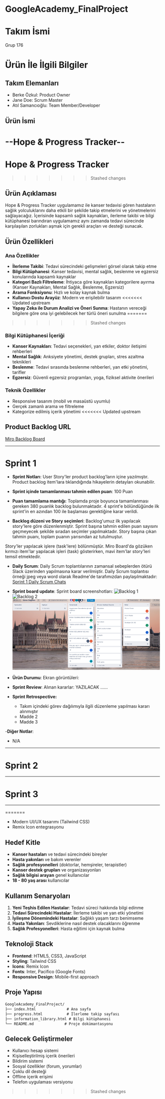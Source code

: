 # GoogleAcademy_FinalProject

# **Takım İsmi**

Grup 176 

# Ürün İle İlgili Bilgiler

## Takım Elemanları

- Berke Özkul: Product Owner
- Jane Doe: Scrum Master
- Atıl Samancıoğlu: Team Member/Developer

## Ürün İsmi

--Hope & Progress Tracker--
=======
# Hope & Progress Tracker
>>>>>>> Stashed changes

## Ürün Açıklaması

Hope & Progress Tracker uygulamamız ile kanser tedavisi gören hastaların sağlık yolculuklarını daha etkili bir şekilde takip etmelerini ve yönetmelerini sağlayacağız. İçerisinde kapsamlı sağlık kaynakları, ilerleme takibi ve bilgi kütüphanesi barındıran uygulamamız aynı zamanda tedavi sürecinde karşılaşılan zorlukları aşmak için gerekli araçları ve desteği sunacak.

## Ürün Özellikleri

### Ana Özellikler
- **İlerleme Takibi**: Tedavi sürecindeki gelişmeleri görsel olarak takip etme
- **Bilgi Kütüphanesi**: Kanser tedavisi, mental sağlık, beslenme ve egzersiz konularında kapsamlı kaynaklar
- **Kategori Bazlı Filtreleme**: İhtiyaca göre kaynakları kategorilere ayırma (Kanser Kaynakları, Mental Sağlık, Beslenme, Egzersiz)
- **Arama Fonksiyonu**: Hızlı ve kolay kaynak bulma
- **Kullanıcı Dostu Arayüz**: Modern ve erişilebilir tasarım
<<<<<<< Updated upstream
- **Yapay Zeka ile Durum Analizi ve Öneri Sunma**: Hastanın vereceği bilgilere göre ona iyi gelebilecek her türlü öneri sunulma
=======
>>>>>>> Stashed changes

### Bilgi Kütüphanesi İçeriği
- **Kanser Kaynakları**: Tedavi seçenekleri, yan etkiler, doktor iletişimi rehberleri
- **Mental Sağlık**: Anksiyete yönetimi, destek grupları, stres azaltma teknikleri
- **Beslenme**: Tedavi sırasında beslenme rehberleri, yan etki yönetimi, tarifler
- **Egzersiz**: Güvenli egzersiz programları, yoga, fiziksel aktivite önerileri

### Teknik Özellikler
- Responsive tasarım (mobil ve masaüstü uyumlu)
- Gerçek zamanlı arama ve filtreleme
- Kategorize edilmiş içerik yönetimi
<<<<<<< Updated upstream

## Product Backlog URL

[Miro Backlog Board](https://miro.com/app/board/uXjVOSSCpsI=/)

---

# Sprint 1

- **Sprint Notları**: User Story'ler product backlog'ların içine yazılmıştır. Product backlog item'lara tıklandığında hikayelerin detayları okunabilir.

- **Sprint içinde tamamlanması tahmin edilen puan**: 100 Puan

- **Puan tamamlama mantığı**: Toplamda proje boyunca tamamlanması gereken 380 puanlık backlog bulunmaktadır. 4 sprint'e bölündüğünde ilk sprint'in en azından 100 ile başlaması gerektiğine karar verildi.

- **Backlog düzeni ve Story seçimleri**: Backlog'umuz ilk yapılacak story'lere göre düzenlenmiştir. Sprint başına tahmin edilen puan sayısını geçmeyecek şekilde sıradan seçimler yapılmaktadır. Story başına çıkan tahmin puanı, toplam puanın yarısından az tutulmuştur. 

Story'ler yapılacak işlere (task'lere) bölünmüştür. Miro Board'da gözüken kırmızı item'lar yapılacak işleri (task) gösterirken, mavi item'lar story'leri temsil etmektedir.

- **Daily Scrum**: Daily Scrum toplantılarının zamansal sebeplerden ötürü Slack üzerinden yapılmasına karar verilmiştir. Daily Scrum toplantısı örneği jpeg veya word olarak Readme'de tarafımızdan paylaşılmaktadır: [Sprint 1 Daily Scrum Chats](https://github.com/OyunveUygulamaAkademisi/BootcampScrumTemplate/blob/main/ProjectManagement/Sprint1Documents/DailyScrumMeetingNotesSprint1.docx?raw=true)

- **Sprint board update**: Sprint board screenshotları: 
![Backlog 1](https://raw.githubusercontent.com/OyunveUygulamaAkademisi/BootcampScrumTemplate/main/ProjectManagement/Sprint1Documents/backlog1.png) 
![Backlog 2](https://raw.githubusercontent.com/OyunveUygulamaAkademisi/BootcampScrumTemplate/main/ProjectManagement/Sprint1Documents/backlog2.png) 
![Backlog 3](https://raw.githubusercontent.com/OyunveUygulamaAkademisi/BootcampScrumTemplate/main/ProjectManagement/Sprint1Documents/backlog3.png)

- **Ürün Durumu**: Ekran görüntüleri:


- **Sprint Review**: 
Alınan kararlar: YAZILACAK ......

- **Sprint Retrospective:**
  - Takım içindeki görev dağılımıyla ilgili düzenleme yapılması kararı alınmıştır
  - Madde 2
  - Madde 3 

-**Diğer Notlar**:
- N/A

---

# Sprint 2


---

# Sprint 3

---
=======
- Modern UI/UX tasarımı (Tailwind CSS)
- Remix Icon entegrasyonu

## Hedef Kitle

- **Kanser hastaları** ve tedavi sürecindeki bireyler
- **Hasta yakınları** ve bakım verenler
- **Sağlık profesyonelleri** (doktorlar, hemşireler, terapistler)
- **Kanser destek grupları** ve organizasyonları
- **Sağlık bilgisi arayan** genel kullanıcılar
- **18 - 80 yaş arası** kullanıcılar

## Kullanım Senaryoları

1. **Yeni Teşhis Edilen Hastalar**: Tedavi süreci hakkında bilgi edinme
2. **Tedavi Sürecindeki Hastalar**: İlerleme takibi ve yan etki yönetimi
3. **İyileşme Dönemindeki Hastalar**: Sağlıklı yaşam tarzı benimseme
4. **Hasta Yakınları**: Sevdiklerine nasıl destek olacaklarını öğrenme
5. **Sağlık Profesyonelleri**: Hasta eğitimi için kaynak bulma

## Teknoloji Stack

- **Frontend**: HTML5, CSS3, JavaScript
- **Styling**: Tailwind CSS
- **Icons**: Remix Icon
- **Fonts**: Inter, Pacifico (Google Fonts)
- **Responsive Design**: Mobile-first approach

## Proje Yapısı

```
GoogleAcademy_FinalProject/
├── index.html              # Ana sayfa
├── progress.html           # İlerleme takip sayfası
├── information_library.html # Bilgi kütüphanesi
└── README.md              # Proje dokümantasyonu
```

## Gelecek Geliştirmeler

- Kullanıcı hesap sistemi
- Kişiselleştirilmiş içerik önerileri
- Bildirim sistemi
- Sosyal özellikler (forum, yorumlar)
- Çoklu dil desteği
- Offline içerik erişimi
- Telefon uygulaması versiyonu
>>>>>>> Stashed changes
